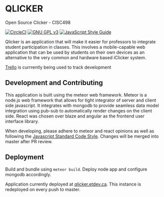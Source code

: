 # QLICKER
Open Source Clicker - CISC498

[![CircleCI](https://circleci.com/gh/etenoch/qlicker/tree/master.svg?style=shield&circle-token=add100d7632954b295a5010c4d904e5b7801d8f5)](https://circleci.com/gh/etenoch/qlicker/tree/master)
[![GNU GPL v3](https://img.shields.io/badge/license-GNU%20GPL%20v3-blue.svg)](https://www.gnu.org/licenses/gpl-3.0.en.html)
[![JavaScript Style Guide](https://img.shields.io/badge/code%20style-standard-brightgreen.svg)](http://standardjs.com/)


Qlicker is an application that will make it easier for professors to integrate student participation in classes. This involves a mobile-capable web application that can be used by students on their own devices as an alternative to the very common and hardware based iClicker system.

[Trello](https://trello.com/b/jKpVcs4V/qlicker) is currrently being used to track development

## Development and Contributing

This application is built using the meteor web framework. Meteor is a node.js web framework that allows for tight integrator of server and client side javascript. It integrates with mongodb to provide seamless data model integration using pub-sub to automatically render changes on the client side. React was chosen over blaze and angular as the frontend user interface library. 

When developing, please adhere to meteor and react opinions as well as following the [Javascript Standard Code Style](http://standardjs.com). Changes will be merged into master after PR review.

## Deployment

Build and bundle using `meteor build`. Deploy node app and configure mongodb accordingly.

Application currently deployed at [qlicker.etdev.ca](http://qlicker.etdev.ca). This instance is redeployed on every push to master.




